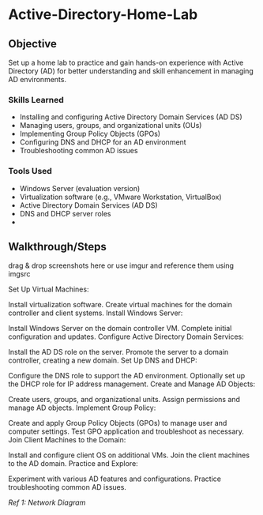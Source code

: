 # Active-Directory-Home-Lab

## Objective

Set up a home lab to practice and gain hands-on experience with Active Directory (AD) for better understanding and skill enhancement in managing AD environments.


### Skills Learned

- Installing and configuring Active Directory Domain Services (AD DS)
- Managing users, groups, and organizational units (OUs)
- Implementing Group Policy Objects (GPOs)
- Configuring DNS and DHCP for an AD environment
- Troubleshooting common AD issues

### Tools Used

- Windows Server (evaluation version)
- Virtualization software (e.g., VMware Workstation, VirtualBox)
- Active Directory Domain Services (AD DS)
- DNS and DHCP server roles
- 

## Walkthrough/Steps
drag & drop screenshots here or use imgur and reference them using imgsrc

Set Up Virtual Machines:

Install virtualization software.
Create virtual machines for the domain controller and client systems.
Install Windows Server:

Install Windows Server on the domain controller VM.
Complete initial configuration and updates.
Configure Active Directory Domain Services:

Install the AD DS role on the server.
Promote the server to a domain controller, creating a new domain.
Set Up DNS and DHCP:

Configure the DNS role to support the AD environment.
Optionally set up the DHCP role for IP address management.
Create and Manage AD Objects:

Create users, groups, and organizational units.
Assign permissions and manage AD objects.
Implement Group Policy:

Create and apply Group Policy Objects (GPOs) to manage user and computer settings.
Test GPO application and troubleshoot as necessary.
Join Client Machines to the Domain:

Install and configure client OS on additional VMs.
Join the client machines to the AD domain.
Practice and Explore:

Experiment with various AD features and configurations.
Practice troubleshooting common AD issues.

*Ref 1: Network Diagram*
